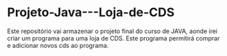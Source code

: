 # Projeto-Java---Loja-de-CDS
Este repositório vai armazenar o projeto final do curso de JAVA,  aonde irei criar um programa para uma loja de CDS. Este programa permitirá comprar e adicionar novos cds ao programa.
